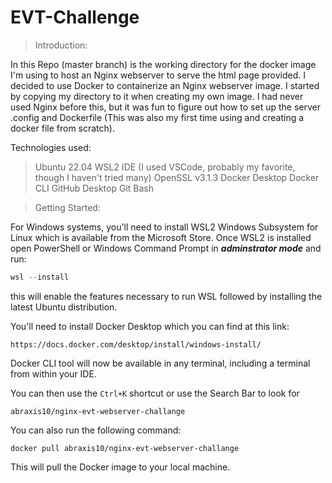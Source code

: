 # EVT-Challenge

>Introduction:

In this Repo (master branch) is the working directory for the docker image I'm using to host an Nginx webserver to serve the html page provided.
I decided to use Docker to containerize an Nginx webserver image. I started by copying my directory to it when creating my own image.
I had never used Nginx before this, but it was fun to figure out how to set up the server .config and Dockerfile (This was also my first time using and creating a docker file from scratch). 

Technologies used:
 > Ubuntu 22.04
 > WSL2
 > IDE (I used VSCode, probably my favorite, though I haven't tried many)
 > OpenSSL v3.1.3
 > Docker Desktop
 > Docker CLI
 > GitHub Desktop
 > Git Bash

>Getting Started:

For Windows systems, you'll need to install WSL2 Windows Subsystem for Linux which is available from the Microsoft Store. 
Once WSL2 is installed open PowerShell or Windows Command Prompt in ___adminstrator mode___ and run:
```PowerShell
wsl --install
```
this will enable the features necessary to run WSL followed by installing the latest Ubuntu distribution.

You'll need to install Docker Desktop which you can find at this link:
```
https://docs.docker.com/desktop/install/windows-install/
```
Docker CLI tool will now be available in any terminal, including a terminal from within your IDE.

You can then use the ``` Ctrl+K ``` shortcut or use the Search Bar to look for 
```
abraxis10/nginx-evt-webserver-challange
```
You can also run the following command:
```
docker pull abraxis10/nginx-evt-webserver-challange
```
This will pull the Docker image to your local machine. 

